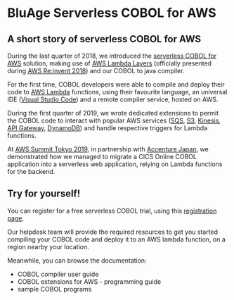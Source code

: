 # BluAge Serverless COBOL for AWS

## A short story of serverless COBOL for AWS

During the last quarter of 2018, we introduced the [serverless COBOL for AWS](https://www.bluage.com/products/serverless-cobol) solution, making use of [AWS Lambda Layers](https://docs.aws.amazon.com/lambda/latest/dg/configuration-layers.html) (officially presented during [AWS Re:invent 2018](https://www.youtube.com/watch?v=femopq3JWJg&feature=youtu.be&t=4621)) and our COBOL to java compiler.

For the first time, COBOL developers were able to compile and deploy their code to [AWS Lambda](https://aws.amazon.com/lambda/?nc2=h_m1) functions, using their favourite language, an universal IDE ([Visual Studio Code](https://code.visualstudio.com/)) and a remote compiler service, hosted on AWS.

During the first quarter of 2019, we wrote dedicated extensions to permit the COBOL code to interact with popular AWS services ([SQS](https://aws.amazon.com/sqs/?nc2=h_m1), [S3](https://aws.amazon.com/s3/?nc2=h_m1), [Kinesis](https://aws.amazon.com/kinesis/?nc2=h_m1), [API Gateway](https://aws.amazon.com/api-gateway/?nc2=h_m1), [DynamoDB](https://aws.amazon.com/dynamodb/?nc2=h_m1)) and handle respective triggers for Lambda functions.

At [AWS Summit Tokyo 2019](https://aws.amazon.com/jp/summits/tokyo-2019/), in partnership with [Accenture Japan](https://www.accenture.com/jp-ja), we demonstrated how we managed to migrate a CICS Online COBOL application into a serverless web application, relying on Lambda functions for the backend. 

## Try for yourself!

You can register for a free serverless COBOL trial, using this [registration page](https://www.bluage.com/contact/contact-serverless-cobol).

Our helpdesk team will provide the required resources to get you started compiling your COBOL code and deploy it to an AWS lambda function, on a region nearby your location.

Meanwhile, you can browse the documentation:
- COBOL compiler user guide
- COBOL extensions for AWS - programming guide
- sample COBOL programs 




